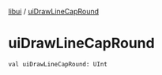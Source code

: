 [libui](index.md) / [uiDrawLineCapRound](./ui-draw-line-cap-round.md)

# uiDrawLineCapRound

`val uiDrawLineCapRound: UInt`
